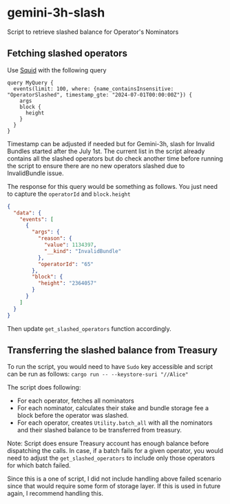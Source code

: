 # gemini-3h-slash
Script to retrieve slashed balance for Operator's Nominators

## Fetching slashed operators
Use [Squid](https://squid.gemini-3h.subspace.network/graphql) with the following query
```
query MyQuery {
  events(limit: 100, where: {name_containsInsensitive: "OperatorSlashed", timestamp_gte: "2024-07-01T00:00:00Z"}) {
    args
    block {
      height
    }
  }
}

```
Timestamp can be adjusted if needed but for Gemini-3h, slash for Invalid Bundles started after the July 1st.
The current list in the script already contains all the slashed operators but do check another time before running the script to ensure there are no new operators slashed due to InvalidBundle issue.

The response for this query would be something as follows. You just need to capture the `operatorId` and `block.height`
```json
{
  "data": {
    "events": [
      {
        "args": {
          "reason": {
            "value": 1134397,
            "__kind": "InvalidBundle"
          },
          "operatorId": "65"
        },
        "block": {
          "height": "2364057"
        }
      }
    ]
  }
}
```
Then update `get_slashed_operators` function accordingly.

## Transferring the slashed balance from Treasury

To run the script, you would need to have `Sudo` key accessible and script can be run as follows:
`cargo run -- --keystore-suri "//Alice"`

The script does following:
- For each operator, fetches all nominators
- For each nominator, calculates their stake and bundle storage fee a block before the operator was slashed.
- For each operator, creates `Utility.batch_all` with all the nominators and their slashed balance to be transferred from treasury.

Note:
Script does ensure Treasury account has enough balance before dispatching the calls.
In case, if a batch fails for a given operator, you would need to adjust the `get_slashed_operators` to include only those operators for which batch failed.

Since this is a one of script, I did not include handling above failed scenario since that would require some form of storage layer. If this is used in future again, I recommend handling this. 